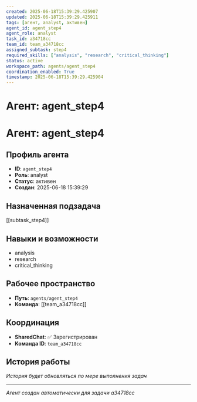 ```yaml
---
created: 2025-06-18T15:39:29.425907
updated: 2025-06-18T15:39:29.425911
tags: [агент, analyst, активен]
agent_id: agent_step4
agent_role: analyst
task_id: a34718cc
team_id: team_a34718cc
assigned_subtask: step4
required_skills: ["analysis", "research", "critical_thinking"]
status: active
workspace_path: agents/agent_step4
coordination_enabled: True
timestamp: 2025-06-18T15:39:29.425904
---
```


# Агент: agent_step4

# Агент: agent_step4

## Профиль агента

- **ID**: `agent_step4`
- **Роль**: analyst
- **Статус**: активен
- **Создан**: 2025-06-18 15:39:29

## Назначенная подзадача

[[subtask_step4]]

## Навыки и возможности

- analysis
- research
- critical_thinking

## Рабочее пространство

- **Путь**: `agents/agent_step4`
- **Команда**: [[team_a34718cc]]

## Координация

- **SharedChat**: ✅ Зарегистрирован
- **Команда ID**: `team_a34718cc`

## История работы

*История будет обновляться по мере выполнения задач*

---
*Агент создан автоматически для задачи a34718cc*

